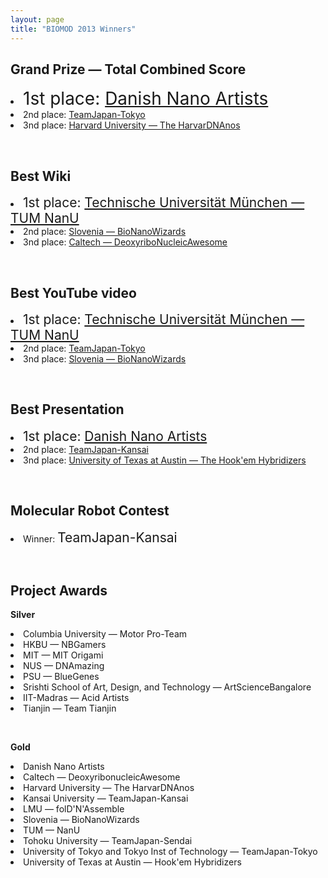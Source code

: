 ```yaml
---
layout: page
title: "BIOMOD 2013 Winners"
---
```


<h2>Grand Prize — Total Combined Score</h2>
<li><font style="font-size:200%;">1st place: <a href="http://openwetware.org/wiki/Biomod/2011/Aarhus/DanishNanoArtists">Danish Nano Artists</a></font>
</li><li>2nd place: <a href="http://openwetware.org/wiki/Biomod/2011/TeamJapan/Tokyo">TeamJapan-Tokyo</a>
</li><li>3nd place: <a href="http://openwetware.org/wiki/Biomod/2011/Harvard/HarvarDNAnos">Harvard University — The HarvarDNAnos</a>
<p>&nbsp;</p>
<h2>Best Wiki</h2>
</li><li><font style="font-size:150%;">1st place: <a href="http://openwetware.org/wiki/Biomod/2011/TUM/TNT/Home">Technische Universität München — TUM NanU</a></font>
</li><li>2nd place: <a href="http://openwetware.org/wiki/Biomod/2011/Slovenia/BioNanoWizards">Slovenia — BioNanoWizards</a>
</li><li>3nd place: <a href="http://openwetware.org/wiki/Biomod/2011/Caltech/DeoxyriboNucleicAwesome">Caltech — DeoxyriboNucleicAwesome</a>
<p>&nbsp;</p>
<h2>Best YouTube video</h2>
</li><li><font style="font-size:150%;">1st place: <a href="http://www.youtube.com/watch?v=cv4mFGpLC_w">Technische Universität München — TUM NanU</a></font>
</li><li>2nd place: <a href="http://www.youtube.com/watch?v=aze2N57tcng">TeamJapan-Tokyo</a>
</li><li>3nd place: <a href="http://www.youtube.com/watch?v=zpa1YJXFAuk">Slovenia — BioNanoWizards</a>
<p>&nbsp;</p>
<h2>Best Presentation</h2>
</li><li><font style="font-size:150%;">1st place: <a href="http://openwetware.org/wiki/Biomod/2011/Aarhus/DanishNanoArtists">Danish Nano Artists</a></font>
</li><li>2nd place: <a href="http://openwetware.org/wiki/Biomod/2011/TeamJapan/Kansai">TeamJapan-Kansai</a>
</li><li>3nd place: <a href="http://openwetware.org/wiki/Biomod/2011/UTAustin/Hook%27em_Hybridizers">University of Texas at Austin — The Hook'em Hybridizers</a>
<p>&nbsp;</p>
<h2>Molecular Robot Contest</h2>
<li>Winner: <font style="font-size:150%;">TeamJapan-Kansai</font>
<p>&nbsp;</p>
<h2>Project Awards</h2>
<p><strong>Silver</strong></p>
<li>Columbia University — Motor Pro-Team</li>
<li>HKBU — NBGamers</li>
<li>MIT — MIT Origami</li>
<li>NUS — DNAmazing</li>
<li>PSU — BlueGenes</li>
<li>Srishti School of Art, Design, and Technology — ArtScienceBangalore</li>
<li>IIT-Madras — Acid Artists</li>
<li>Tianjin — Team Tianjin<p>&nbsp;</p>
<p><strong>Gold</strong></p>
<li>Danish Nano Artists</li>
<li>Caltech — DeoxyribonucleicAwesome</li>
<li>Harvard University — The HarvarDNAnos</li>
<li>Kansai University — TeamJapan-Kansai</li>
<li>LMU — folD'N'Assemble</li>
<li>Slovenia — BioNanoWizards</li>
<li>TUM — NanU</li>
<li>Tohoku University — TeamJapan-Sendai</li>
<li>University of Tokyo and Tokyo Inst of Technology — TeamJapan-Tokyo</li>
<li>University of Texas at Austin — Hook'em Hybridizers<br />
